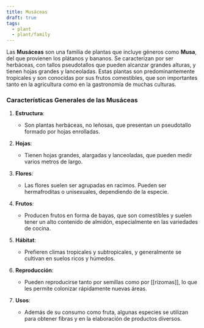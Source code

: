 ```yaml
---
title: Musáceas
draft: true
tags:
  - plant
  - plant/family
---
```

Las **Musáceas** son una familia de plantas que incluye géneros como **Musa**, del que provienen los plátanos y bananos. Se caracterizan por ser herbáceas, con tallos pseudotallos que pueden alcanzar grandes alturas, y tienen hojas grandes y lanceoladas. Estas plantas son predominantemente tropicales y son conocidas por sus frutos comestibles, que son importantes tanto en la agricultura como en la gastronomía de muchas culturas.
### Características Generales de las Musáceas

1. **Estructura**: 
   - Son plantas herbáceas, no leñosas, que presentan un pseudotallo formado por hojas enrolladas.

2. **Hojas**: 
   - Tienen hojas grandes, alargadas y lanceoladas, que pueden medir varios metros de largo.

3. **Flores**: 
   - Las flores suelen ser agrupadas en racimos. Pueden ser hermafroditas o unisexuales, dependiendo de la especie.

4. **Frutos**: 
   - Producen frutos en forma de bayas, que son comestibles y suelen tener un alto contenido de almidón, especialmente en las variedades de cocina.

5. **Hábitat**: 
   - Prefieren climas tropicales y subtropicales, y generalmente se cultivan en suelos ricos y húmedos.

6. **Reproducción**: 
   - Pueden reproducirse tanto por semillas como por [[rizomas]], lo que les permite colonizar rápidamente nuevas áreas.

7. **Usos**: 
   - Además de su consumo como fruta, algunas especies se utilizan para obtener fibras y en la elaboración de productos diversos.
